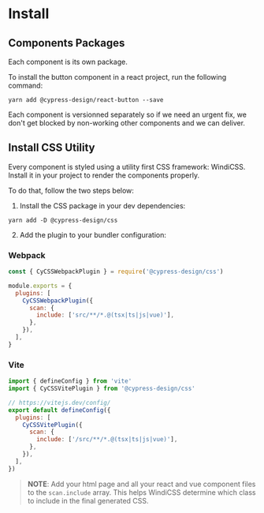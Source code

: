 # Install

## Components Packages

Each component is its own package.

To install the button component in a react project, run the following command:

```
yarn add @cypress-design/react-button --save
```

Each component is versionned separately so if we need an urgent fix, we don't get blocked by non-working other components and we can deliver.

## Install CSS Utility

Every component is styled using a utility first CSS framework: WindiCSS.
Install it in your project to render the components properly.

To do that, follow the two steps below:

1. Install the CSS package in your dev dependencies:

```
yarn add -D @cypress-design/css
```

2. Add the plugin to your bundler configuration:

### Webpack

```js
const { CyCSSWebpackPlugin } = require('@cypress-design/css')

module.exports = {
  plugins: [
    CyCSSWebpackPlugin({
      scan: {
        include: ['src/**/*.@(tsx|ts|js|vue)'],
      },
    }),
  ],
}
```

### Vite

```js
import { defineConfig } from 'vite'
import { CyCSSVitePlugin } from '@cypress-design/css'

// https://vitejs.dev/config/
export default defineConfig({
  plugins: [
    CyCSSVitePlugin({
      scan: {
        include: ['/src/**/*.@(tsx|ts|js|vue)'],
      },
    }),
  ],
})
```

> **NOTE**: Add your html page and all your react and vue component files to the `scan.include` array.
> This helps WindiCSS determine which class to include in the final generated CSS.
